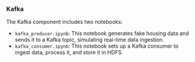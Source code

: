 ### Kafka

The Kafka component includes two notebooks:
- `kafka_producer.ipynb`: This notebook generates fake housing data and sends it to a Kafka topic, simulating real-time data ingestion.
- `kafka_consumer.ipynb`: This notebook sets up a Kafka consumer to ingest data, process it, and store it in HDFS.
